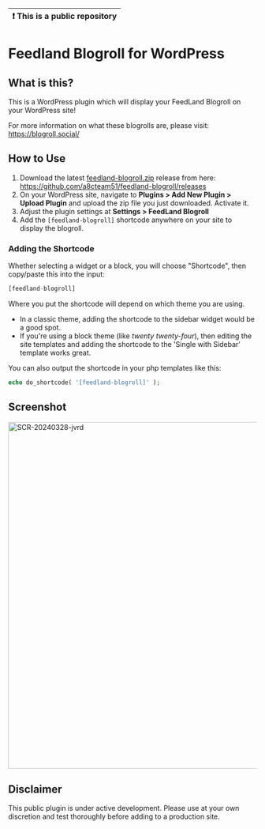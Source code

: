 | :exclamation:  This is a public repository |
|--------------------------------------------|

# Feedland Blogroll for WordPress

## What is this?

This is a WordPress plugin which will display your FeedLand Blogroll on your WordPress site!

For more information on what these blogrolls are, please visit: https://blogroll.social/

## How to Use

1. Download the latest [feedland-blogroll.zip](https://github.com/a8cteam51/feedland-blogroll/releases) release from here: https://github.com/a8cteam51/feedland-blogroll/releases
2. On your WordPress site, navigate to **Plugins > Add New Plugin > Upload Plugin** and upload the zip file you just downloaded. Activate it.
3. Adjust the plugin settings at **Settings > FeedLand Blogroll**
4. Add the `[feedland-blogroll]` shortcode anywhere on your site to display the blogroll.

### Adding the Shortcode

Whether selecting a widget or a block, you will choose "Shortcode", then copy/paste this into the input:
```PHP
[feedland-blogroll]
```

Where you put the shortcode will depend on which theme you are using. 
- In a classic theme, adding the shortcode to the sidebar widget would be a good spot. 
- If you're using a block theme (like _twenty twenty-four_), then editing the site templates and adding the shortcode to the 'Single with Sidebar' template works great.

You can also output the shortcode in your php templates like this:
```PHP
echo do_shortcode( '[feedland-blogroll]' );
```
## Screenshot
<img width="702" alt="SCR-20240328-jvrd" src="https://github.com/a8cteam51/feedland-blogroll/assets/2067992/e794e178-ab66-43af-971e-eff86ff66257">

## Disclaimer
This public plugin is under active development. Please use at your own discretion and test thoroughly before adding to a production site.
